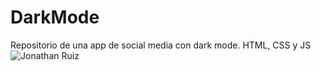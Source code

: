 # DarkMode
Repositorio de una app de social media con dark mode. HTML, CSS y JS
![Jonathan Ruiz](https://repository-images.githubusercontent.com/274782863/ce72cd80-b65f-11ea-9d94-8fefdcd9c0bb)

